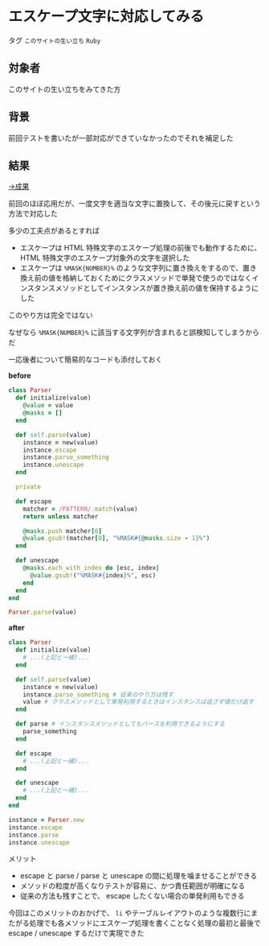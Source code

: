 # エスケープ文字に対応してみる

タグ `このサイトの生い立ち` `Ruby`

## 対象者

このサイトの生い立ちをみてきた方

## 背景

前回テストを書いたが一部対応ができていなかったのでそれを補足した

## 結果

[→成果](https://github.com/shimomuh/shimomuh.github.io/commit/30d432b7f06c1bd9654671130ebcf166e2bd538b)

前回のほぼ応用だが、一度文字を適当な文字に置換して、その後元に戻すという方法で対応した

多少の工夫点があるとすれば

* エスケープは HTML 特殊文字のエスケープ処理の前後でも動作するために、HTML 特殊文字のエスケープ対象外の文字を選択した
* エスケープは `%MASK{NUMBER}%` のような文字列に置き換えをするので、置き換え前の値を格納しておくためにクラスメソッドで単発で使うのではなくインスタンスメソッドとしてインスタンスが置き換え前の値を保持するようにした

このやり方は完全ではない

なぜなら `%MASK{NUMBER}%` に該当する文字列が含まれると誤検知してしまうからだ

一応後者について簡易的なコードも添付しておく

 

**before**

```ruby
class Parser
  def initialize(value)
    @value = value
    @masks = []
  end

  def self.parse(value)
    instance = new(value)
    instance.escape
    instance.parse_something
    instance.unescape
  end

  private

  def escape
    matcher = /PATTERN/.match(value)
    return unless matcher

    @masks.push matcher[0]
    @value.gsub!(matcher[0], "%MASK#{@masks.size - 1}%")
  end

  def unescape
    @masks.each_with_index do |esc, index|
      @value.gsub!("%MASK#{index}%", esc)
    end
  end
end

Parser.parse(value)
```

**after**

```ruby
class Parser
  def initialize(value)
    # ...(上記と一緒)...
  end

  def self.parse(value)
    instance = new(value)
    instance.parse_something # 従来のやり方は残す
    value # クラスメソッドとして単発利用するときはインスタンスは返さず値だけ返す
  end

  def parse # インスタンスメソッドとしてもパースを利用できるようにする
    parse_something
  end

  def escape
    # ...(上記と一緒)...
  end

  def unescape
    # ...(上記と一緒)...
  end
end

instance = Parser.new
instance.escape
instance.parse
instance.unescape
```

メリット

* escape と parse / parse と unescape の間に処理を噛ませることができる
* メソッドの粒度が高くなりテストが容易に、かつ責任範囲が明確になる
* 従来の方法も残すことで、 escape したくない場合の単発利用もできる

今回はこのメリットのおかげで、 `li` やテーブルレイアウトのような複数行にまたがる処理でも各メソッドにエスケープ処理を書くことなく処理の最初と最後で escape / unescape するだけで実現できた
